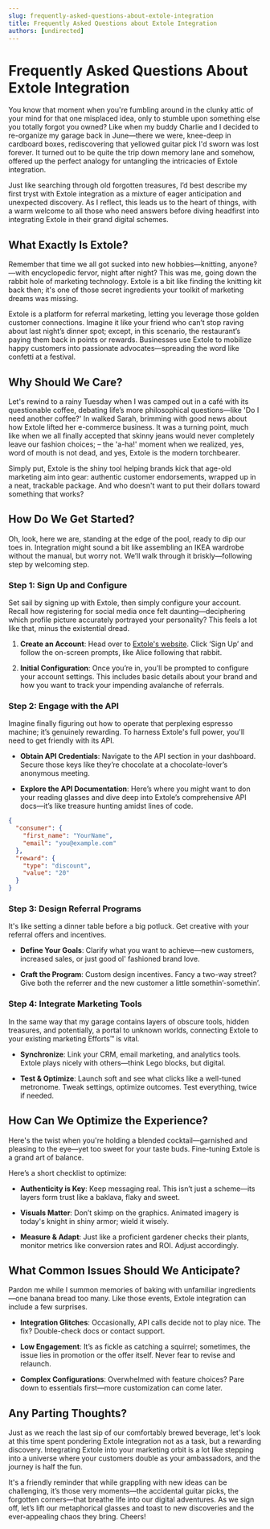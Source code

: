```yaml
---
slug: frequently-asked-questions-about-extole-integration
title: Frequently Asked Questions about Extole Integration
authors: [undirected]
---
```



# Frequently Asked Questions About Extole Integration

You know that moment when you're fumbling around in the clunky attic of your mind for that one misplaced idea, only to stumble upon something else you totally forgot you owned? Like when my buddy Charlie and I decided to re-organize my garage back in June—there we were, knee-deep in cardboard boxes, rediscovering that yellowed guitar pick I'd sworn was lost forever. It turned out to be quite the trip down memory lane and somehow, offered up the perfect analogy for untangling the intricacies of Extole integration. 

Just like searching through old forgotten treasures, I’d best describe my first tryst with Extole integration as a mixture of eager anticipation and unexpected discovery. As I reflect, this leads us to the heart of things, with a warm welcome to all those who need answers before diving headfirst into integrating Extole in their grand digital schemes.

## What Exactly Is Extole?

Remember that time we all got sucked into new hobbies—knitting, anyone?—with encyclopedic fervor, night after night? This was me, going down the rabbit hole of marketing technology. Extole is a bit like finding the knitting kit back then; it's one of those secret ingredients your toolkit of marketing dreams was missing.

Extole is a platform for referral marketing, letting you leverage those golden customer connections. Imagine it like your friend who can’t stop raving about last night’s dinner spot; except, in this scenario, the restaurant’s paying them back in points or rewards. Businesses use Extole to mobilize happy customers into passionate advocates—spreading the word like confetti at a festival.

## Why Should We Care?

Let's rewind to a rainy Tuesday when I was camped out in a café with its questionable coffee, debating life’s more philosophical questions—like 'Do I need another coffee?' In walked Sarah, brimming with good news about how Extole lifted her e-commerce business. It was a turning point, much like when we all finally accepted that skinny jeans would never completely leave our fashion choices; – the 'a-ha!' moment when we realized, yes, word of mouth is not dead, and yes, Extole is the modern torchbearer.

Simply put, Extole is the shiny tool helping brands kick that age-old marketing aim into gear: authentic customer endorsements, wrapped up in a neat, trackable package. And who doesn't want to put their dollars toward something that works?

## How Do We Get Started?

Oh, look, here we are, standing at the edge of the pool, ready to dip our toes in. Integration might sound a bit like assembling an IKEA wardrobe without the manual, but worry not. We’ll walk through it briskly—following step by welcoming step.

### Step 1: Sign Up and Configure

Set sail by signing up with Extole, then simply configure your account. Recall how registering for social media once felt daunting—deciphering which profile picture accurately portrayed your personality? This feels a lot like that, minus the existential dread.

1. **Create an Account**: Head over to [Extole's website](https://www.extole.com). Click ‘Sign Up’ and follow the on-screen prompts, like Alice following that rabbit.
   
2. **Initial Configuration**: Once you’re in, you’ll be prompted to configure your account settings. This includes basic details about your brand and how you want to track your impending avalanche of referrals.

### Step 2: Engage with the API

Imagine finally figuring out how to operate that perplexing espresso machine; it’s genuinely rewarding. To harness Extole's full power, you'll need to get friendly with its API.

- **Obtain API Credentials**: Navigate to the API section in your dashboard. Secure those keys like they’re chocolate at a chocolate-lover’s anonymous meeting.
  
- **Explore the API Documentation**: Here’s where you might want to don your reading glasses and dive deep into Extole’s comprehensive API docs—it’s like treasure hunting amidst lines of code.
  
```json
{
  "consumer": {
    "first_name": "YourName",
    "email": "you@example.com"
  },
  "reward": {
    "type": "discount",
    "value": "20"
  }
}
```

### Step 3: Design Referral Programs

It's like setting a dinner table before a big potluck. Get creative with your referral offers and incentives.

- **Define Your Goals**: Clarify what you want to achieve—new customers, increased sales, or just good ol' fashioned brand love.
  
- **Craft the Program**: Custom design incentives. Fancy a two-way street? Give both the referrer and the new customer a little somethin’-somethin’.

### Step 4: Integrate Marketing Tools

In the same way that my garage contains layers of obscure tools, hidden treasures, and potentially, a portal to unknown worlds, connecting Extole to your existing marketing Efforts™ is vital.

- **Synchronize**: Link your CRM, email marketing, and analytics tools. Extole plays nicely with others—think Lego blocks, but digital.

- **Test & Optimize**: Launch soft and see what clicks like a well-tuned metronome. Tweak settings, optimize outcomes. Test everything, twice if needed.

## How Can We Optimize the Experience?

Here's the twist when you're holding a blended cocktail—garnished and pleasing to the eye—yet too sweet for your taste buds. Fine-tuning Extole is a grand art of balance.

Here’s a short checklist to optimize:

- **Authenticity is Key**: Keep messaging real. This isn’t just a scheme—its layers form trust like a baklava, flaky and sweet.

- **Visuals Matter**: Don’t skimp on the graphics. Animated imagery is today's knight in shiny armor; wield it wisely.

- **Measure & Adapt**: Just like a proficient gardener checks their plants, monitor metrics like conversion rates and ROI. Adjust accordingly.

## What Common Issues Should We Anticipate?

Pardon me while I summon memories of baking with unfamiliar ingredients—one banana bread too many. Like those events, Extole integration can include a few surprises.

- **Integration Glitches**: Occasionally, API calls decide not to play nice. The fix? Double-check docs or contact support.
  
- **Low Engagement**: It’s as fickle as catching a squirrel; sometimes, the issue lies in promotion or the offer itself. Never fear to revise and relaunch.

- **Complex Configurations**: Overwhelmed with feature choices? Pare down to essentials first—more customization can come later.

## Any Parting Thoughts?

Just as we reach the last sip of our comfortably brewed beverage, let's look at this time spent pondering Extole integration not as a task, but a rewarding discovery. Integrating Extole into your marketing orbit is a lot like stepping into a universe where your customers double as your ambassadors, and the journey is half the fun.

It's a friendly reminder that while grappling with new ideas can be challenging, it’s those very moments—the accidental guitar picks, the forgotten corners—that breathe life into our digital adventures. As we sign off, let’s lift our metaphorical glasses and toast to new discoveries and the ever-appealing chaos they bring. Cheers!